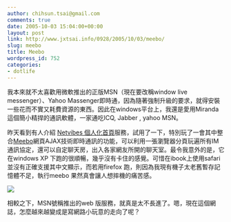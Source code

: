 ```yaml
---
author: chihsun.tsai@gmail.com
comments: true
date: 2005-10-03 15:04:00+00:00
layout: post
link: http://www.jxtsai.info/0928/2005/10/03/meebo/
slug: meebo
title: Meebo
wordpress_id: 752
categories:
- dotlife
---
```


我本來就不太喜歡用微軟推出的正版MSN（現在要改稱window live messenger）、Yahoo Massenger即時通，因為隨著強制升級的要求，就得安裝一些花而不實又耗費資源的東西。因此在windows平台上，我還是愛用Miranda 這個簡小精捍的通訊軟體，一家通吃ICQ, Jabber , yahoo MSN。  
  
昨天看到有人介紹 [Netvibes 個人化首頁](http://www.netvibes.com/)服務，試用了一下，特別玩了一會其中整合[Meebo](http://www.meebo.com/)網頁AJAX技術即時通訊的功能，可以利用一張瀏覽器分頁玩遍所有IM通訊協定，還可以自定聊天房，出入各家網友所開的聊天室。最令我意外的是，它在windows XP 下跑的很順暢，幾乎沒有卡住的感覺。可惜在ibook上使用safari 並沒有正確支援其中文顯示，而若用firefox 跑，則因為我現有機子太老舊暫存記憶體不足，執行meebo 果然真會讓人想摔機的痛苦感。  
  
![](https://4.bp.blogspot.com/-keuKX1uMJuI/V4IcDBLA14I/AAAAAAAAKcU/D_EUBgx-Y3gv8TSvZrgaYjwuisv1yCGkQCLcB/s320/1110284879_8aa79dfbd2-300x187.jpg)

  
相較之下，MSN號稱推出的web 版服務，就真是太不長進了。嗯，現在這個網誌，怎麼越來越變成是寫網路小玩意的走向了呢？

  


  

